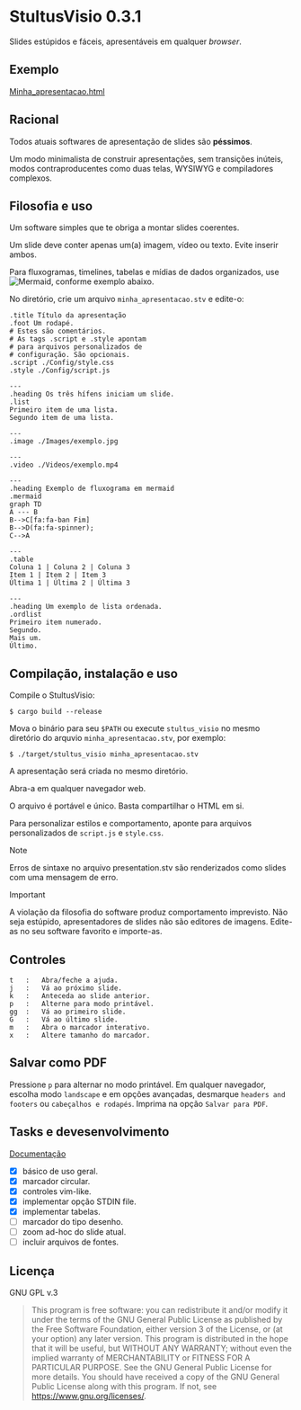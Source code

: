 <!--This file is part of StultusVisio.

    StultusVisio is free software: you can redistribute it and/or modify
    it under the terms of the GNU General Public License as published by
    the Free Software Foundation, either version 3 of the License, or
    (at your option) any later version.

    StultusVisio is distributed in the hope that it will be useful,
    but WITHOUT ANY WARRANTY; without even the implied warranty of
    MERCHANTABILITY or FITNESS FOR A PARTICULAR PURPOSE.  See the
    GNU General Public License for more details.

    You should have received a copy of the GNU General Public License
    along with StultusVisio.  If not, see <https://www.gnu.org/licenses/>6.
    Jefferson T. @ 2023. Telegram: StalinCCCP 
-->
# StultusVisio 0.3.1
Slides estúpidos e fáceis, apresentáveis em qualquer _browser_.

## Exemplo
[Minha_apresentacao.html](./minha_apresentacao.html) 

## Racional
Todos atuais softwares de apresentação de slides são **péssimos**.

Um modo minimalista de construir apresentações, sem transições inúteis, modos contraproducentes como duas telas, WYSIWYG e compiladores complexos.

## Filosofia e uso
Um software simples que te obriga a montar slides coerentes.

Um slide deve conter apenas um(a) imagem, vídeo ou texto. Evite inserir ambos.

Para fluxogramas, timelines, tabelas e mídias de dados organizados, use ![Mermaid](https://github.com/mermaid-js/mermaid), conforme exemplo abaixo.

No diretório, crie um arquivo `minha_apresentacao.stv` e edite-o:

```
.title Título da apresentação
.foot Um rodapé.
# Estes são comentários. 
# As tags .script e .style apontam 
# para arquivos personalizados de 
# configuração. São opcionais.
.script ./Config/style.css
.style ./Config/script.js

--- 
.heading Os três hífens iniciam um slide.
.list
Primeiro item de uma lista.
Segundo item de uma lista.

---
.image ./Images/exemplo.jpg

---
.video ./Videos/exemplo.mp4

---
.heading Exemplo de fluxograma em mermaid
.mermaid
graph TD
A --- B
B-->C[fa:fa-ban Fim]
B-->D(fa:fa-spinner);
C-->A

---
.table
Coluna 1 | Coluna 2 | Coluna 3
Item 1 | Item 2 | Item 3
Última 1 | Última 2 | Última 3

---
.heading Um exemplo de lista ordenada.
.ordlist
Primeiro item numerado.
Segundo.
Mais um.
Último.

```
## Compilação, instalação e uso

Compile o StultusVisio:
```
$ cargo build --release 
```

Mova o binário para seu `$PATH` ou execute `stultus_visio` no mesmo diretório do arquvio `minha_apresentacao.stv`, por exemplo:
```
$ ./target/stultus_visio minha_apresentacao.stv
```

A apresentação será criada no mesmo diretório.

Abra-a em qualquer navegador web.

O arquivo é portável e único. Basta compartilhar o HTML em si.

Para personalizar estilos e comportamento, aponte para arquivos personalizados de `script.js` e `style.css`.

> [!NOTE]
> Erros de sintaxe no arquivo presentation.stv são renderizados como slides com uma mensagem de erro.

> [!IMPORTANT]
> A violação da filosofia do software produz comportamento imprevisto. Não seja estúpido, apresentadores de slides não são editores de imagens. Edite-as no seu software favorito e importe-as.

## Controles

```
t   :   Abra/feche a ajuda.
j   :   Vá ao próximo slide.
k   :   Anteceda ao slide anterior.
p   :   Alterne para modo printável. 
gg  :   Vá ao primeiro slide.
G   :   Vá ao último slide.
m   :   Abra o marcador interativo.
x   :   Altere tamanho do marcador.

```

## Salvar como PDF
Pressione `p` para alternar no modo printável. 
Em qualquer navegador, escolha modo `landscape` e em opções avançadas, desmarque `headers and footers` ou `cabeçalhos e rodapés`.
Imprima na opção `Salvar para PDF`.

## Tasks e devesenvolvimento
[Documentação](./target/doc/stultusvisio/index.html)

- [x] básico de uso geral.
- [x] marcador circular.
- [x] controles vim-like.
- [x] implementar opção STDIN file.
- [x] implementar tabelas.
- [ ] marcador do tipo desenho.
- [ ] zoom ad-hoc do slide atual.
- [ ] incluir arquivos de fontes.

## Licença
GNU GPL v.3
>This program is free software: you can redistribute it and/or modify it under the terms of the GNU General Public License as published by the Free Software Foundation, either version 3 of the License, or (at your option) any later version. This program is distributed in the hope that it will be useful, but WITHOUT ANY WARRANTY; without even the implied warranty of MERCHANTABILITY or FITNESS FOR A PARTICULAR PURPOSE.  See the GNU General Public License for more details. You should have received a copy of the GNU General Public License along with this program.  If not, see https://www.gnu.org/licenses/.

